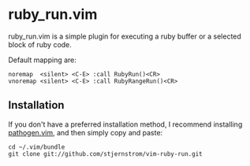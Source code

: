 ruby_run.vim
============

ruby_run.vim is a simple plugin for executing a ruby buffer or a selected block of ruby code.

Default mapping are:


    noremap  <silent> <C-E> :call RubyRun()<CR>
    vnoremap <silent> <C-E> :call RubyRangeRun()<CR>


Installation
------------

If you don't have a preferred installation method, I recommend
installing [pathogen.vim](https://github.com/tpope/vim-pathogen), and
then simply copy and paste:

    cd ~/.vim/bundle
    git clone git://github.com/stjernstrom/vim-ruby-run.git


